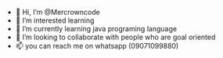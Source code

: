 - 👋 Hi, I’m @Mercrowncode
- 👀 I’m interested learning 
- 🌱 I’m currently learning java programing language
- 💞️ I’m looking to collaborate with people who are goal oriented 
- 📫 you can reach me on whatsapp (09071099880)

<!---
Mercrowncode/Mercrowncode is a ✨ special ✨ repository because its `README.md` (this file) appears on your GitHub profile.
You can click the Preview link to take a look at your changes.
--->
